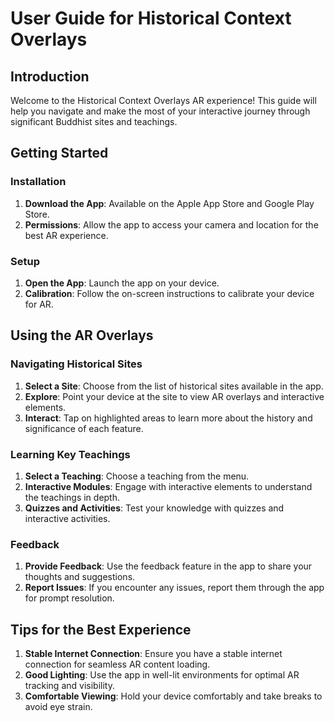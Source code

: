 # User Guide for Historical Context Overlays

## Introduction

Welcome to the Historical Context Overlays AR experience! This guide will help you navigate and make the most of your interactive journey through significant Buddhist sites and teachings.

## Getting Started

### Installation

1. **Download the App**: Available on the Apple App Store and Google Play Store.
2. **Permissions**: Allow the app to access your camera and location for the best AR experience.

### Setup

1. **Open the App**: Launch the app on your device.
2. **Calibration**: Follow the on-screen instructions to calibrate your device for AR.

## Using the AR Overlays

### Navigating Historical Sites

1. **Select a Site**: Choose from the list of historical sites available in the app.
2. **Explore**: Point your device at the site to view AR overlays and interactive elements.
3. **Interact**: Tap on highlighted areas to learn more about the history and significance of each feature.

### Learning Key Teachings

1. **Select a Teaching**: Choose a teaching from the menu.
2. **Interactive Modules**: Engage with interactive elements to understand the teachings in depth.
3. **Quizzes and Activities**: Test your knowledge with quizzes and interactive activities.

### Feedback

1. **Provide Feedback**: Use the feedback feature in the app to share your thoughts and suggestions.
2. **Report Issues**: If you encounter any issues, report them through the app for prompt resolution.

## Tips for the Best Experience

1. **Stable Internet Connection**: Ensure you have a stable internet connection for seamless AR content loading.
2. **Good Lighting**: Use the app in well-lit environments for optimal AR tracking and visibility.
3. **Comfortable Viewing**: Hold your device comfortably and take breaks to avoid eye strain.